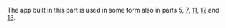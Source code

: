 The app built in this part is used in some form also in parts [5](https://github.com/samushka13/full-stack-open/tree/main/part5), [7](https://github.com/samushka13/full-stack-open/tree/main/part7), [11](https://github.com/samushka13/full-stack-open/tree/main/part11), [12](https://github.com/samushka13/full-stack-open/tree/main/part12) and [13](https://github.com/samushka13/full-stack-open/tree/main/part13).
